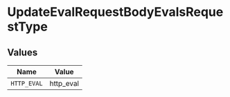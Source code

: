 # UpdateEvalRequestBodyEvalsRequestType


## Values

| Name        | Value       |
| ----------- | ----------- |
| `HTTP_EVAL` | http_eval   |